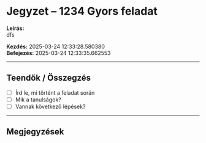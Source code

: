 # Jegyzet – 1234 Gyors feladat

**Leírás:**  
dfs

**Kezdés:** 2025-03-24 12:33:28.580380  
**Befejezés:** 2025-03-24 12:33:35.662553

---

## Teendők / Összegzés

- [ ] Írd le, mi történt a feladat során
- [ ] Mik a tanulságok?
- [ ] Vannak következő lépések?

---

## Megjegyzések

<!-- Ide jöhet bármilyen további jegyzet -->
